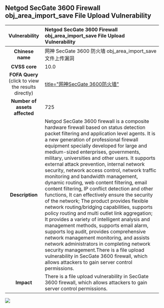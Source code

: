 ## Netgod SecGate 3600 Firewall obj_area_import_save File Upload Vulnerability

|   **Vulnerability**  | **Netgod SecGate 3600 Firewall obj_area_import_save File Upload Vulnerability**  |
| :----:   | :-----|
| **Chinese name**  | 网神 SecGate 3600 防火墙 obj_area_import_save 文件上传漏洞 |
| **CVSS core**  | 10.0 |
| **FOFA Query**  (click to view the results directly)| [title="网神SecGate 3600防火墙"](https://en.fofa.info/result?qbase64=CXRpdGxlPSLnvZHnpZ5TZWNHYXRlIDM2MDDpmLLngavlopki) |
| **Number of assets affected**  | 725 |
| **Description**  | Netgod SecGate 3600 firewall is a composite hardware firewall based on status detection packet filtering and application level agents. It is a new generation of professional firewall equipment specially developed for large and medium-sized enterprises, governments, military, universities and other users. It supports external attack prevention, internal network security, network access control, network traffic monitoring and bandwidth management, dynamic routing, web content filtering, email content filtering, IP conflict detection and other functions, It can effectively ensure the security of the network; The product provides flexible network routing/bridging capabilities, supports policy routing and multi outlet link aggregation; It provides a variety of intelligent analysis and management methods, supports email alarm, supports log audit, provides comprehensive network management monitoring, and assists network administrators in completing network security management.There is a file upload vulnerability in SecGate 3600 firewall, which allows attackers to gain server control permissions. |
| **Impact** | There is a file upload vulnerability in SecGate 3600 firewall, which allows attackers to gain server control permissions. |

![](https://s3.bmp.ovh/imgs/2023/07/21/cfe7cdf43c6e18a4.gif)
